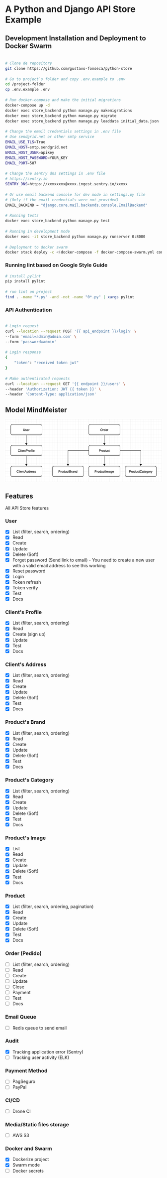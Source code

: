 # A Python and Django API Store Example

## Development Installation and Deployment to Docker Swarm

```bash

# Clone de repository
git clone https://github.com/gustavo-fonseca/python-store

# Go to project`s folder and copy .env.example to .env
cd /project-folder
cp .env.example .env

# Run docker-compose and make the initial migrations
docker-compose up -d
docker exec store_backend python manage.py makemigrations
docker exec store_backend python manage.py migrate
docker exec store_backend python manage.py loaddata initial_data.json

# Change the email credentials settings in .env file
# Use sendgrid.net or other smtp service
EMAIL_USE_TLS=True
EMAIL_HOST=smtp.sendgrid.net
EMAIL_HOST_USER=apikey
EMAIL_HOST_PASSWORD=YOUR_KEY
EMAIL_PORT=587

# Change the sentry dns settings in .env file
# https://sentry.io
SENTRY_DNS=https://xxxxxxxx@xxxx.ingest.sentry.io/xxxxx

# Or use email backend console for dev mode in settings.py file
# (Only if the email credentials were not provided)
EMAIL_BACKEND = "django.core.mail.backends.console.EmailBackend"

# Running tests
docker exec store_backend python manage.py test

# Running in development mode
docker exec -it store_backend python manage.py runserver 0:8000

# Deployment to docker swarm
docker stack deploy -c <(docker-compose -f docker-compose-swarm.yml config) store

```


### Running lint based on Google Style Guide
```bash
# install pylint
pip install pylint

# run lint on project
find . -name "*.py" -and -not -name "0*.py" | xargs pylint
```


### API Authentication
```bash

# Login request
curl --location --request POST '{{ api_endpoint }}/login' \
--form 'email=admin@admin.com' \
--form 'password=admin'

# Login response
{
    "token": "received token jwt"
}

# Make authenticated requests
curl --location --request GET '{{ endpoint }}/users' \
--header 'Authorization: JWT {{ token }}' \
--header 'Content-Type: application/json'

```


## Model MindMeister

![Model MindMeister](docs/model-mind-meister.png)


## Features

All API Store features

### User
- [x] List (filter, search, ordering)
- [x] Read 
- [x] Create 
- [x] Update 
- [x] Delete (Soft)
- [x] Forget password (Send link to email) - You need to create a new user with a valid email address to see this working
- [x] Reset password
- [x] Login
- [x] Token refresh
- [x] Token verify
- [x] Test
- [x] Docs

### Client's Profile
- [x] List (filter, search, ordering)
- [x] Read 
- [x] Create (sign up)
- [x] Update 
- [x] Test
- [x] Docs

### Client's Address
- [x] List (filter, search, ordering)
- [x] Read 
- [x] Create 
- [x] Update 
- [x] Delete (Soft)
- [x] Test
- [x] Docs

### Product's Brand
- [x] List (filter, search, ordering)
- [x] Read 
- [x] Create 
- [x] Update 
- [x] Delete (Soft)
- [x] Test
- [x] Docs

### Product's Category
- [x] List (filter, search, ordering)
- [x] Read 
- [x] Create 
- [x] Update 
- [x] Delete (Soft)
- [x] Test
- [x] Docs

### Product's Image
- [x] List 
- [x] Read 
- [x] Create 
- [x] Update 
- [x] Delete (Soft)
- [x] Test
- [x] Docs

### Product
- [x] List (filter, search, ordering, pagination)
- [x] Read 
- [x] Create 
- [x] Update 
- [x] Delete (Soft)
- [x] Test
- [x] Docs

### Order (Pedido)
- [ ] List (filter, search, ordering)
- [ ] Read 
- [ ] Create 
- [ ] Update 
- [ ] Close
- [ ] Payment
- [ ] Test
- [ ] Docs

### Email Queue
- [ ] Redis queue to send email

### Audit
- [x] Tracking application error (Sentry)
- [ ] Tracking user activity (ELK)

### Payment Method
- [ ] PagSeguro
- [ ] PayPal

### CI/CD
- [ ] Drone CI

### Media/Static files storage
- [ ] AWS S3

### Docker and Swarm
- [x] Dockerize project
- [x] Swarm mode
- [ ] Docker secrets
